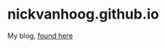 nickvanhoog.github.io
=====================

My blog, [found here](http://www.nickvanhoog.github.io)
